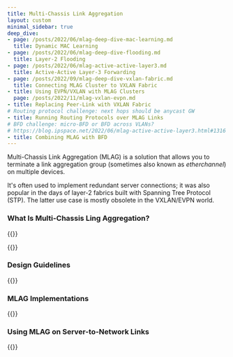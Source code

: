 ```yaml
---
title: Multi-Chassis Link Aggregation
layout: custom
minimal_sidebar: true
deep_dive:
- page: /posts/2022/06/mlag-deep-dive-mac-learning.md
  title: Dynamic MAC Learning
- page: /posts/2022/06/mlag-deep-dive-flooding.md
  title: Layer-2 Flooding
- page: /posts/2022/06/mlag-active-active-layer3.md
  title: Active-Active Layer-3 Forwarding
- page: /posts/2022/09/mlag-deep-dive-vxlan-fabric.md
  title: Connecting MLAG Cluster to VXLAN Fabric
- title: Using EVPN/VXLAN with MLAG Clusters
  page: /posts/2022/11/mlag-vxlan-evpn.md
- title: Replacing Peer-Link with VXLAN Fabric
# Routing protocol challenge: next hops should be anycast GW
- title: Running Routing Protocols over MLAG Links
# BFD challenge: micro-BFD or BFD across VLANs?
# https://blog.ipspace.net/2022/06/mlag-active-active-layer3.html#1316
- title: Combining MLAG with BFD
---
```

Multi-Chassis Link Aggregation (MLAG) is a solution that allows you to terminate a link aggregation group (sometimes also known as *etherchannel*) on multiple devices. 

It's often used to implement redundant server connections; it was also popular in the days of layer-2 fabrics built with Spanning Tree Protocol (STP). The latter use case is mostly obsolete in the VXLAN/EVPN world.

### What Is Multi-Chassis Ling Aggregation?

{{<series-listing tag="overview" weight="1">}}

{{<series-listing tag="deepdive" title="Technology Deep Dive" soon="deep_dive">}}

### Design Guidelines

{{<series-listing tag="design">}}

### MLAG Implementations

{{<series-listing tag="implement">}}

### Using MLAG on Server-to-Network Links

{{<series-listing tag="server">}}
